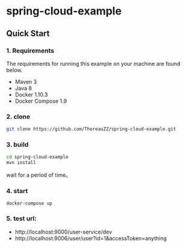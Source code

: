 # spring-cloud-example
## Quick Start
### 1. Requirements
The requirements for running this example on your machine are found below.
* Maven 3
* Java 8
* Docker 1.10.3
* Docker Compose 1.9

### 2. clone 

```bash
git clone https://github.com/ThoreauZZ/spring-cloud-example.git
```

### 3. build

```bash
cd spring-cloud-example
mvn install
```
wait for a period of time。


### 4. start 
```
docker-compose up
```

### 5. test url:
* http://localhost:9000/user-service/dev
* http://localhost:9006/user/user?id=1&accessToken=anything
